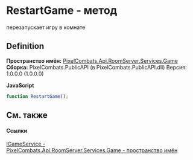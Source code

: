 # RestartGame - метод


перезапускает игру в комнате



## Definition
**Пространство имён:** <a href="4584ac61-93b9-69e2-657a-49d576172c45">PixelCombats.Api.RoomServer.Services.Game</a>  
**Сборка:** PixelCombats.PublicAPI (в PixelCombats.PublicAPI.dll) Версия: 1.0.0.0 (1.0.0.0)

**JavaScript**
``` JavaScript
function RestartGame();
```



## См. также


#### Ссылки
<a href="ab34782e-181c-17a0-e9a6-0f19d41e73d2">IGameService - </a>  
<a href="4584ac61-93b9-69e2-657a-49d576172c45">PixelCombats.Api.RoomServer.Services.Game - пространство имён</a>  
